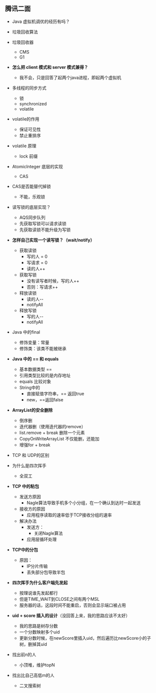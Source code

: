 ## 腾讯二面

- Java 虚拟机调优的经历有吗？
- 垃圾回收算法
- 垃圾回收器
  - CMS
  - G1
- **怎么把 client 模式和 server 模式兼得？**
  - 我不会，只是回答了起两个java进程，即起两个虚拟机
- 多线程的同步方式
  - 锁
  - synchronized
  - volatile
- volatile的作用
  - 保证可见性
  - 禁止重排序
- volatile 原理
  - lock 前缀
- AtomicInteger 底层的实现
  - CAS
- CAS是否能替代掉锁
  - 不能，乐观锁
- 读写锁的底层实现？
  - AQS同步队列
  - 先获取写锁可以请求读锁
  - 先获取读锁不能升级为写锁
- **怎样自己实现一个读写锁？（wait/notify）**
  - 获取读锁
    - 写的人 = 0
    - 写请求 = 0
    - 读的人++
  - 获取写锁
    - 没有读写者时候，写的人++
    - 否则：写请求++
  - 释放读锁
    - 读的人--
    - notifyAll
  - 释放写锁
    - 写的人--
    - notifyAll
- Java 中的final
  - 修饰变量：常量
  - 修饰类：该类不能被继承
- **Java 中的 == 和 equals**
  - 基本数据类型 ==
  - 引用类型比较的是内存地址
  - equals 比较对象
  - String中的
    - 直接赋值字符串，== 返回true
    - new，==返回false
- **ArrayList的安全删除**
  - 倒序删
  - 迭代器删（使用迭代器的remove）
  - list.remove + break 删除一个元素
  - CopyOnWriteArrayList  不仅能删，还能加
  - 增强for + break
- TCP 和 UDP的区别
- 为什么是四次挥手
  - 全双工
- **TCP 中的粘包**
  - 发送方原因
    - Nagle算法导致手机多个小分组，在一个确认到达时一起发送
  - 接收方的原因
    - 应用程序读取的速率低于TCP接收分组的速率
  - 解决办法
    - 发送方：
      - 关闭Nagle算法
    - 应用层循环处理
- **TCP中的分包**
  - 原因：
    - IP分片传输
    - 丢失部分包导致半包

- **四次挥手为什么客户端先发起**
  - 按理说谁先发起都行
  - 但是TIME_WAIT到CLOSE之间有两个MSL
  - 服务器的话，这段时间不能重启，否则会显示端口被占用

- **uid + score 插入的设计**（没回答上来，我的思路应该不太好）
  - 我的思路是树存分数
  - 一个分数映射多个uid
  - 更新分数时候，在newScore里插入uid，然后遍历比newScore小的子树，删掉其uid
- 找出前n的人
  - 小顶堆，维护topN
- 找出比自己高低m的人
  - 二叉搜索树